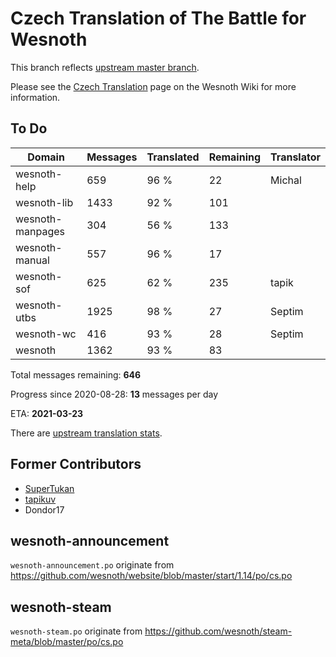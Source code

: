 # Czech Translation of The Battle for Wesnoth

This branch reflects [upstream master branch](https://github.com/wesnoth/wesnoth/tree/master).

Please see the [Czech Translation](https://wiki.wesnoth.org/CzechTranslation) page on the Wesnoth Wiki for more information.
## To Do

Domain | Messages | Translated | Remaining | Translator
------ | -------- | ---------- | --------- | ----------
wesnoth-help | 659 | 96 % | 22 | Michal
wesnoth-lib | 1433 | 92 % | 101 |
wesnoth-manpages | 304 | 56 % | 133 |
wesnoth-manual | 557 | 96 % | 17 |
wesnoth-sof | 625 | 62 % | 235 | tapik
wesnoth-utbs | 1925 | 98 % | 27 | Septim
wesnoth-wc | 416 | 93 % | 28 | Septim
wesnoth | 1362 | 93 % | 83 |

Total messages remaining: **646**

Progress since 2020-08-28: **13** messages per day

ETA: **2021-03-23**

There are [upstream translation stats](https://www.wesnoth.org/gettext/?view=langs&version=master&lang=cs).

## Former Contributors
- [SuperTukan](https://github.com/SuperTukan)
- [tapikuv](https://github.com/tapikuv)
- Dondor17

## wesnoth-announcement
`wesnoth-announcement.po` originate from https://github.com/wesnoth/website/blob/master/start/1.14/po/cs.po

## wesnoth-steam
`wesnoth-steam.po` originate from https://github.com/wesnoth/steam-meta/blob/master/po/cs.po
